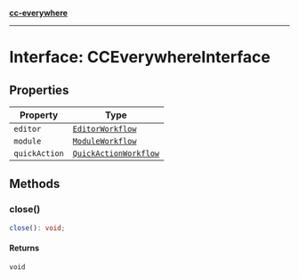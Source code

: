 [**cc-everywhere**](../../../../../index.md)

***

# Interface: CCEverywhereInterface

## Properties

| Property | Type |
| ------ | ------ |
| <a id="editor"></a> `editor` | [`EditorWorkflow`](../../../workflows/3p/editor-workflow-types/interfaces/editor-workflow.md) |
| <a id="module"></a> `module` | [`ModuleWorkflow`](../../../workflows/3p/module-workflow-types/interfaces/module-workflow.md) |
| <a id="quickaction"></a> `quickAction` | [`QuickActionWorkflow`](../../../workflows/3p/quick-action-workflow-types/interfaces/quick-action-workflow.md) |

## Methods

<a id="close"></a>

### close()

```ts
close(): void;
```

#### Returns

`void`
